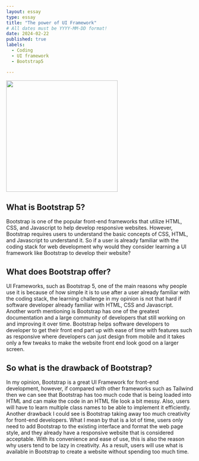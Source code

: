 ```yaml
---
layout: essay
type: essay
title: "The power of UI Framework"
# All dates must be YYYY-MM-DD format!
date: 2024-02-22
published: true
labels:
  - Coding
  - UI framework
  - Bootstrap5

---
```


<img width="300px" class="rounded float-start pe-4" src="https://www.sketchappsources.com/resources/source-image/bootstrap-icons-1.4.0-neanda.png">


## What is Bootstrap 5?

Bootstrap is one of the popular front-end frameworks that utilize HTML, CSS, and Javascript to help develop responsive websites. However, Bootstrap requires users to understand the basic concepts of CSS, HTML, and Javascript to understand it. So if a user is already familiar with the coding stack for web development why would they consider learning a UI framework like Bootstrap to develop their website?


## What does Bootstrap offer?

UI Frameworks, such as Bootstrap 5, one of the main reasons why people use it is because of how simple it is to use after a user already familiar with the coding stack, the learning challenge in my opinion is not that hard if software developer already familiar with HTML, CSS and Javascript. Another worth mentioning is Bootstrap has one of the greatest documentation and a large community of developers that still working on and improving it over time. Bootstrap helps software developers to developer to get their front end part up with ease of time with features such as responsive where developers can just design from mobile and it takes only a few tweaks to make the website front end look good on a larger screen.

## So what is the drawback of Bootstrap?
In my opinion, Bootstrap is a great UI Framework for front-end development, however, if compared with other frameworks such as Tailwind then we can see that Bootstrap has too much code that is being loaded into HTML and can make the code in an HTML file look a bit messy. Also, users will have to learn multiple class names to be able to implement it efficiently. Another drawback I could see is Bootstrap taking away too much creativity for front-end developers. What I mean by that is a lot of time, users only need to add Bootstrap to the existing interface and format the web page style, and they already have a responsive website that is considered acceptable. With its convenience and ease of use, this is also the reason why users tend to be lazy in creativity. As a result, users will use what is available in Bootstrap to create a website without spending too much time.
